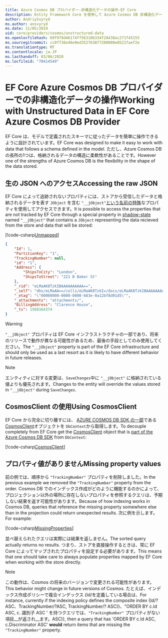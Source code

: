 ```yaml
---
title: Azure Cosmos DB プロバイダー-非構造化データの操作-EF Core
description: Entity Framework Core を使用して Azure Cosmos DB 非構造化データを操作する方法
author: AndriySvyryd
ms.author: ansvyryd
ms.date: 11/05/2019
uid: core/providers/cosmos/unstructured-data
ms.openlocfilehash: 69f979d46174ff56310b334f28438ac271f45155
ms.sourcegitcommit: cc0ff36e46e9ed3527638f7208000e8521faef2e
ms.translationtype: MT
ms.contentlocale: ja-JP
ms.lasthandoff: 03/06/2020
ms.locfileid: "78414549"
---
```

# <a name="working-with-unstructured-data-in-ef-core-azure-cosmos-db-provider"></a><span data-ttu-id="e6923-103">EF Core Azure Cosmos DB プロバイダーでの非構造化データの操作</span><span class="sxs-lookup"><span data-stu-id="e6923-103">Working with Unstructured Data in EF Core Azure Cosmos DB Provider</span></span>

<span data-ttu-id="e6923-104">EF Core は、モデルで定義されたスキーマに従ったデータを簡単に操作できるように設計されています。</span><span class="sxs-lookup"><span data-stu-id="e6923-104">EF Core was designed to make it easy to work with data that follows a schema defined in the model.</span></span> <span data-ttu-id="e6923-105">ただし、Azure Cosmos DB の長所の1つは、格納されるデータの構造に柔軟性があることです。</span><span class="sxs-lookup"><span data-stu-id="e6923-105">However one of the strengths of Azure Cosmos DB is the flexibility in the shape of the data stored.</span></span>

## <a name="accessing-the-raw-json"></a><span data-ttu-id="e6923-106">生の JSON へのアクセス</span><span class="sxs-lookup"><span data-stu-id="e6923-106">Accessing the raw JSON</span></span>

<span data-ttu-id="e6923-107">EF Core によって追跡されないプロパティには、ストアから受信したデータと格納されるデータを表す `JObject` を含む `"__jObject"`[という名前の特殊](../../modeling/shadow-properties.md)なプロパティを使用してアクセスできます。</span><span class="sxs-lookup"><span data-stu-id="e6923-107">It is possible to access the properties that are not tracked by EF Core through a special property in [shadow-state](../../modeling/shadow-properties.md) named `"__jObject"` that contains a `JObject` representing the data recieved from the store and data that will be stored:</span></span>

[!code-csharp[Unmapped](../../../../samples/core/Cosmos/UnstructuredData/Sample.cs?highlight=23,24&name=Unmapped)]

``` json
{
    "Id": 1,
    "PartitionKey": "1",
    "TrackingNumber": null,
    "id": "1",
    "Address": {
        "ShipsToCity": "London",
        "ShipsToStreet": "221 B Baker St"
    },
    "_rid": "eLMaAK8TzkIBAAAAAAAAAA==",
    "_self": "dbs/eLMaAA==/colls/eLMaAK8TzkI=/docs/eLMaAK8TzkIBAAAAAAAAAA==/",
    "_etag": "\"00000000-0000-0000-683e-0a12bf8d01d5\"",
    "_attachments": "attachments/",
    "BillingAddress": "Clarence House",
    "_ts": 1568164374
}
```

> [!WARNING]
> <span data-ttu-id="e6923-108">`"__jObject"` プロパティは EF Core インフラストラクチャの一部であり、将来のリリースで動作が異なる可能性があるため、最後の手段としてのみ使用してください。</span><span class="sxs-lookup"><span data-stu-id="e6923-108">The `"__jObject"` property is part of the EF Core infrastructure and should only be used as a last resort as it is likely to have different behavior in future releases.</span></span>

> [!NOTE]
> <span data-ttu-id="e6923-109">エンティティに対する変更は、`SaveChanges`中に `"__jObject"` に格納されている値よりも優先されます。</span><span class="sxs-lookup"><span data-stu-id="e6923-109">Changes to the entity will override the values stored in `"__jObject"` during `SaveChanges`.</span></span>

## <a name="using-cosmosclient"></a><span data-ttu-id="e6923-110">CosmosClient の使用</span><span class="sxs-lookup"><span data-stu-id="e6923-110">Using CosmosClient</span></span>

<span data-ttu-id="e6923-111">EF Core から完全に切り離すには、 [AZURE COSMOS DB SDK の一部](/azure/cosmos-db/sql-api-get-started)である[CosmosClient](/dotnet/api/Microsoft.Azure.Cosmos.CosmosClient)オブジェクトを `DbContext`から取得します。</span><span class="sxs-lookup"><span data-stu-id="e6923-111">To decouple completely from EF Core get the [CosmosClient](/dotnet/api/Microsoft.Azure.Cosmos.CosmosClient) object that is [part of the Azure Cosmos DB SDK](/azure/cosmos-db/sql-api-get-started) from `DbContext`:</span></span>

[!code-csharp[CosmosClient](../../../../samples/core/Cosmos/UnstructuredData/Sample.cs?highlight=3&name=CosmosClient)]

## <a name="missing-property-values"></a><span data-ttu-id="e6923-112">プロパティ値がありません</span><span class="sxs-lookup"><span data-stu-id="e6923-112">Missing property values</span></span>

<span data-ttu-id="e6923-113">前の例では、順序から `"TrackingNumber"` プロパティを削除しました。</span><span class="sxs-lookup"><span data-stu-id="e6923-113">In the previous example we removed the `"TrackingNumber"` property from the order.</span></span> <span data-ttu-id="e6923-114">Cosmos DB でのインデックス作成がどのように機能するのかによって、プロジェクション以外の場所に存在しないプロパティを参照するクエリは、予期しない結果を返す可能性があります。</span><span class="sxs-lookup"><span data-stu-id="e6923-114">Because of how indexing works in Cosmos DB, queries that reference the missing property somewhere else than in the projection could return unexpected results.</span></span> <span data-ttu-id="e6923-115">次に例を示します。</span><span class="sxs-lookup"><span data-stu-id="e6923-115">For example:</span></span>

[!code-csharp[MissingProperties](../../../../samples/core/Cosmos/UnstructuredData/Sample.cs?name=MissingProperties)]

<span data-ttu-id="e6923-116">並べ替えられたクエリは実際には結果を返しません。</span><span class="sxs-lookup"><span data-stu-id="e6923-116">The sorted query actually returns no results.</span></span> <span data-ttu-id="e6923-117">つまり、ストアを直接操作するときは、常に EF Core によってマップされたプロパティを設定する必要があります。</span><span class="sxs-lookup"><span data-stu-id="e6923-117">This means that one should take care to always populate properties mapped by EF Core when working with the store directly.</span></span>

> [!NOTE]
> <span data-ttu-id="e6923-118">この動作は、Cosmos の将来のバージョンで変更される可能性があります。</span><span class="sxs-lookup"><span data-stu-id="e6923-118">This behavior might change in future versions of Cosmos.</span></span> <span data-ttu-id="e6923-119">たとえば、インデックス作成ポリシーで複合インデックス {Id/を定義している場合は、</span><span class="sxs-lookup"><span data-stu-id="e6923-119">For instance, currently if the indexing policy defines the composite index {Id/?</span></span> <span data-ttu-id="e6923-120">ASC、TrackingNumber/?</span><span class="sxs-lookup"><span data-stu-id="e6923-120">ASC, TrackingNumber/?</span></span> <span data-ttu-id="e6923-121">ASC)}、"ORDER BY c.Id ASC, c. 識別子 ASC ' を持つクエリでは、`"TrackingNumber"` プロパティがない項目__が返され__ます。</span><span class="sxs-lookup"><span data-stu-id="e6923-121">ASC)}, then a query that has 'ORDER BY c.Id ASC, c.Discriminator ASC' __would__ return items that are missing the `"TrackingNumber"` property.</span></span>
